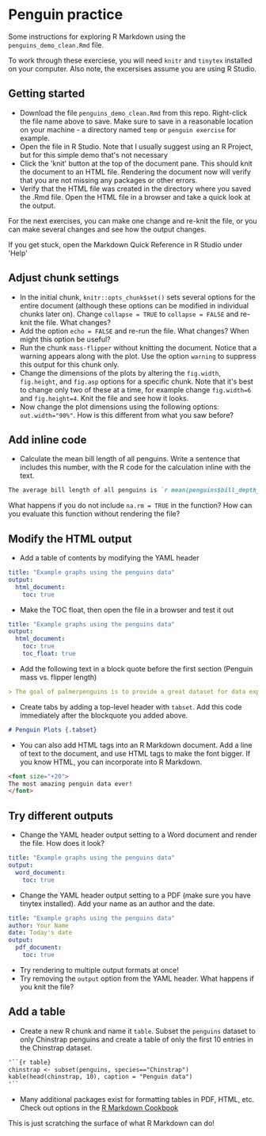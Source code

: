 # Penguin practice  

Some instructions for exploring R Markdown using the `penguins_demo_clean.Rmd` file.  

To work through these exerciese, you will need `knitr` and `tinytex` installed on your computer. Also note, the excersises assume you are using R Studio. 

## Getting started  

- Download the file `penguins_demo_clean.Rmd` from this repo. Right-click the file name above to save. Make sure to save in a reasonable location on your machine - a directory named `temp` or `penguin exercise` for example.    
- Open the file in R Studio. Note that I usually suggest using an R Project, but for this simple demo that's not necessary  
- Click the 'knit' button at the top of the document pane. This should knit the document to an HTML file. Rendering the document now will verify that you are not missing any packages or other errors.  
- Verify that the HTML file was created in the directory where you saved the .Rmd file. Open the HTML file in a browser and take a quick look at the output.   

For the next exercises, you can make one change and re-knit the file, or you can make several changes and see how the output changes.  

If you get stuck, open the Markdown Quick Reference in R Studio under 'Help'  

## Adjust chunk settings

- In the initial chunk, `knitr::opts_chunk$set()` sets several options for the entire document (although these options can be modified in individual chunks later on). Change `collapse = TRUE` to `collapse = FALSE` and re-knit the file. What changes?  
- Add the option `echo = FALSE` and re-run the file. What changes? When might this option be useful?  
- Run the chunk `mass-flipper` without knitting the document. Notice that a warning appears along with the plot. Use the option `warning` to suppress this output for this chunk only.  
- Change the dimensions of the plots by altering the `fig.width`, `fig.height`, and `fig.asp` options for a specific chunk. Note that it's best to change only two of these at a time, for example change `fig.width=6` and `fig.height=4`. Knit the file and see how it looks.   
- Now change the plot dimensions using the following options: `out.width="90%"`. How is this different from what you saw before? 

## Add inline code

- Calculate the mean bill length of all penguins. Write a sentence that includes this number, with the R code for the calculation inline with the text. 
```markdown
The average bill length of all penguins is `r mean(penguins$bill_depth_mm, na.rm=TRUE)` mm. Huh, I would've thought it was longer.
```
What happens if you do not include `na.rm = TRUE` in the function? 
How can you evaluate this function without rendering the file?  

## Modify the HTML output

- Add a table of contents by modifying the YAML header  

```yaml
title: "Example graphs using the penguins data"
output: 
  html_document:
    toc: true
```
- Make the TOC float, then open the file in a browser and test it out  

```yaml
title: "Example graphs using the penguins data"
output: 
  html_document:
    toc: true
    toc_float: true
```
- Add the following text in a block quote before the first section (Penguin mass vs. flipper length)  

```markdown
> The goal of palmerpenguins is to provide a great dataset for data exploration & visualization. Data were collected and made available by Dr. Kristen Gorman and the Palmer Station, Antarctica LTER, a member of the Long Term Ecological Research Network.
```
- Create tabs by adding a top-level header with `tabset`. Add this code immediately after the blockquote you added above.  

```markdown
# Penguin Plots {.tabset}
```
- You can also add HTML tags into an R Markdown document. Add a line of text to the document, and use HTML tags to make the font bigger. If you know HTML, you can incorporate into R Markdown.  

```markdown
<font size="+20">
The most amazing penguin data ever!
</font>
```

## Try different outputs
- Change the YAML header output setting to a Word document and render the file. How does it look?  
```yaml
title: "Example graphs using the penguins data"
output: 
  word_document:
    toc: true
```
- Change the YAML header output setting to a PDF (make sure you have tinytex installed). Add your name as an author and the date.  
```yaml
title: "Example graphs using the penguins data"
author: Your Name
date: Today's date
output: 
  pdf_document:
    toc: true
```
- Try rendering to multiple output formats at once! 
- Try removing the `output` option from the YAML header. What happens if you knit the file?  

## Add a table
- Create a new R chunk and name it `table`. Subset the `penguins` dataset to only Chinstrap penguins and create a table of only the first 10 entries in the Chinstrap dataset.  
```markdown
'``{r table}
chinstrap <- subset(penguins, species=="Chinstrap")
kable(head(chinstrap, 10), caption = "Penguin data")
'``
```  
- Many additional packages exist for formatting tables in PDF, HTML, etc. Check out options in the [R Markdown Cookbook](https://bookdown.org/yihui/rmarkdown-cookbook/table-other.html)

This is just scratching the surface of what R Markdown can do! 
